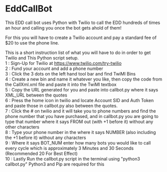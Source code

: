 # EddCallBot
This EDD call bot uses Python with Twilio to call the EDD hundreds of times an hour and calling you once the bot gets ahold of them!  

For this you will have to create a Twilio account and pay a standard fee of $20 to use the phone line.  

This is a short instruction list of what you will have to do in order to get Twilio and This Python script setup.  
1 : Sign-Up for Twilio at https://www.twilio.com/try-twilio  
2 : Fund your account and add a phone number  
3 : Click the 3 dots on the left hand tool bar and find TwiMl Bins  
4 : Create a new bin and name it whatever you like, then copy the code from the CallXml.xml file and paste it into the TwiMl textbox  
5 : Copy the URL generated for you and paste into callbot.py where it says XML_URL between the quotes  
6 : Press the home icon in twilio and locate Account SID and Auth Token and paste those in callbot.py also between the quotes.  
7 : Click the # on twilio and it will take you to phone numbers and find the phone number that you have purchased, and in callbot.py you are going to type that number where it says FROM out (with +1 before it) without any other characters  
8 : Type your phone number in the where it says NUMBER (also including the +1 before it) without any characters  
9 : Where it says BOT_NUM enter how many bots you would like to call every cycle which is approximately 3 Minutes and 30 Seconds (Recommended 20 For Best Effect)  
10 : Lastly Run the callbot.py script in the terminal using "python3 callbot.py" Python3 and Pip are required for this  
